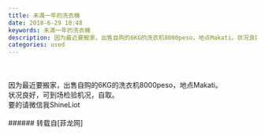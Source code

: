 ```yaml
---
title: 未滿一年的洗衣機
date: 2018-6-29 10:48
keywords: 未滿一年的洗衣機
description: 因为最近要搬家，出售自购的6KG的洗衣机8000peso，地点Makati。状况良好，可到场检验机况，自取。要的请微信我ShineLiot
categories: used
---
```

<td class="t_f" id="postmessage_1462084">

<br/>
<br/>
因为最近要搬家，出售自购的6KG的洗衣机8000peso，地点Makati。<br/>
状况良好，可到场检验机况，自取。<br/>
要的请微信我ShineLiot<br/>
<br/>
</td>
###### 转载自[菲龙网]